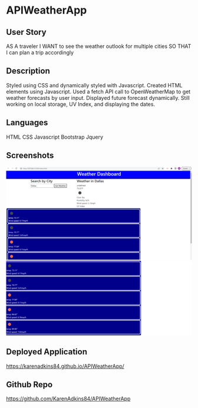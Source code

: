 # APIWeatherApp

## User Story
AS A traveler
I WANT to see the weather outlook for multiple cities
SO THAT I can plan a trip accordingly

## Description
Styled using CSS and dynamically styled with Javascript. Created HTML elements using Javascript.
Used a fetch API call to OpenWeatherMap to get weather forecasts by user input.
Displayed future forecast dynamically.
Still working on local storage, UV Index, and displaying the dates.

## Languages
HTML
CSS
Javascript
Bootstrap
Jquery

## Screenshots
![image](./assets/Screenshot%202022-09-12%20223716.png)
![image](./assets/Screenshot%202022-09-12%20223801%232.png)

## Deployed Application
https://karenadkins84.github.io/APIWeatherApp/

## Github Repo
https://github.com/KarenAdkins84/APIWeatherApp